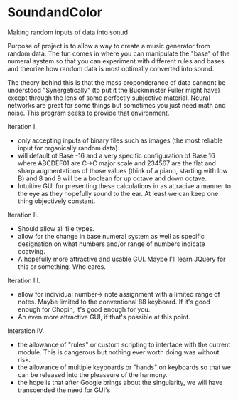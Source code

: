 # SoundandColor
Making random inputs of data into sonud


Purpose of project is to allow a way to create a music generator from random data. The fun comes in where you can manipulate the "base"
of the numeral system so that you can experiment with different rules and bases and theorize how random data is most optimally converted
into sound. 

The theory behind this is that the mass proponderance of data cannont be understood "Synergetically" (to put it the Buckminster Fuller might have)
except through the lens of some perfectly subjective material. Neural networks are great for some things but sometimes you just need
math and noise. This program seeks to provide that environment. 

Iteration I.

- only accepting inputs of binary files such as images (the most reliable input for organically random data). 
- will default ot Base -16 and a very specific configuration of Base 16 where ABCDEF01 are C->C major scale and 234567 are the flat and sharp
augmentations of those values (think of a piano, starting with low B) and 8 and 9 will be a boolean for up octave and down octave. 
- Intuitive GUI for presenting these calculations in as attracive a manner to the eye as they hopefully sound to the ear. At least we can keep one thing
objectively constant. 

Iteration II.

- Should allow all file types. 
- allow for the change in base numeral system as well as specific designation on what numbers and/or range of numbers indicate ocatving. 
- A hopefully more attractive and usable GUI. Maybe I'll learn JQuery for this or something. Who cares. 

Iteration III.

- allow for individual number-> note assignment with a limited range of notes. Maybe limited to the conventional 88 keyboard. If it's good enough 
for Chopin, it's good enough for you. 
- An even more attractive GUI, if that's possible at this point. 

Interation IV. 

- the allowance of "rules" or custom scripting to interface with the current module. This is dangerous but nothing ever worth doing was without risk.
- the allowance of multiple keyboards or "hands" on keyboards so that we can be released into the pleaseure of the harmony. 
- the hope is that after Google brings about the singularity, we will have transcended the need for GUI's

